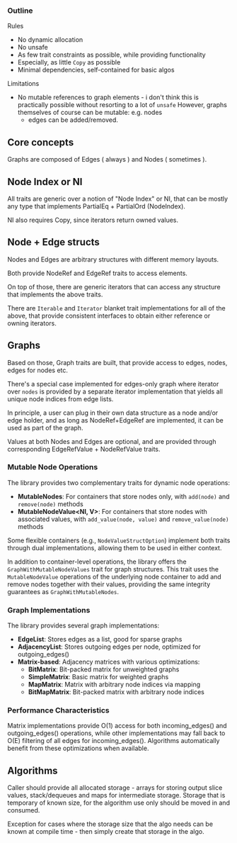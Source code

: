 
### Outline

Rules

- No dynamic allocation
- No unsafe
- As few trait constraints as possible, while providing functionality
- Especially, as little `Copy` as possible
- Minimal dependencies, self-contained for basic algos

Limitations
- No mutable references to graph elements - i don't think this is
  practically possible without resorting to a lot of `unsafe`
  However, graphs themselves of course can be mutable: e.g. nodes
  + edges can be added/removed.

## Core concepts

Graphs are composed of Edges ( always ) and Nodes ( sometimes ).

## Node Index or NI

All traits are generic over a notion of "Node Index" or NI, that can be
mostly any type that implements PartialEq + PartialOrd (NodeIndex).

NI also requires Copy, since iterators return owned values.

## Node + Edge structs
Nodes and Edges are arbitrary structures with different memory layouts.

Both provide NodeRef and EdgeRef traits to access elements.

On top of those, there are generic iterators that can access any structure
that implements the above traits.

There are `Iterable` and `Iterator` blanket trait implementations for all
of the above, that provide consistent interfaces to obtain either reference
or owning iterators.

## Graphs
Based on those, Graph traits are built, that provide access to edges, nodes,
edges for nodes etc.

There's a special case implemented for edges-only graph where iterator over
`nodes` is provided by a separate iterator implementation that yields all
unique node indices from edge lists.

In principle, a user can plug in their own data structure as a node and/or
edge holder, and as long as NodeRef+EdgeRef are implemented, it can be used
as part of the graph.

Values at both Nodes and Edges are optional, and are provided through
corresponding EdgeRefValue + NodeRefValue traits.

### Mutable Node Operations

The library provides two complementary traits for dynamic node operations:

- **MutableNodes<NI>**: For containers that store nodes only, with `add(node)` and `remove(node)` methods
- **MutableNodeValue<NI, V>**: For containers that store nodes with associated values, with `add_value(node, value)` and `remove_value(node)` methods

Some flexible containers (e.g., `NodeValueStructOption`) implement both traits through dual implementations, allowing them to be used in either context.

In addition to container-level operations, the library offers the
`GraphWithMutableNodeValues` trait for graph structures. This trait uses the
`MutableNodeValue` operations of the underlying node container to add and remove
nodes together with their values, providing the same integrity guarantees as
`GraphWithMutableNodes`.

### Graph Implementations

The library provides several graph implementations:

- **EdgeList**: Stores edges as a list, good for sparse graphs
- **AdjacencyList**: Stores outgoing edges per node, optimized for outgoing_edges()
- **Matrix-based**: Adjacency matrices with various optimizations:
  - **BitMatrix**: Bit-packed matrix for unweighted graphs
  - **SimpleMatrix**: Basic matrix for weighted graphs
  - **MapMatrix**: Matrix with arbitrary node indices via mapping
  - **BitMapMatrix**: Bit-packed matrix with arbitrary node indices

### Performance Characteristics

Matrix implementations provide O(1) access for both incoming_edges() and
outgoing_edges() operations, while other implementations may fall back to
O(E) filtering of all edges for incoming_edges(). Algorithms automatically
benefit from these optimizations when available.

## Algorithms

Caller should provide all allocated storage - arrays for storing output
slice values, stack/dequeues and maps for intermediate storage. Storage
that is temporary of known size, for the algorithm use only should be
moved in and consumed.

Exception for cases where the storage size that the algo needs can be
known at compile time - then simply create that storage in the algo.
